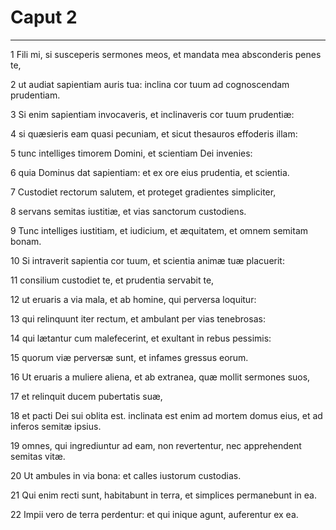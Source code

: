 # Caput 2

***

1 Fili mi, si susceperis sermones meos, et mandata mea absconderis penes te,

2 ut audiat sapientiam auris tua: inclina cor tuum ad cognoscendam prudentiam.

3 Si enim sapientiam invocaveris, et inclinaveris cor tuum prudentiæ:

4 si quæsieris eam quasi pecuniam, et sicut thesauros effoderis illam:

5 tunc intelliges timorem Domini, et scientiam Dei invenies:

6 quia Dominus dat sapientiam: et ex ore eius prudentia, et scientia.

7 Custodiet rectorum salutem, et proteget gradientes simpliciter,

8 servans semitas iustitiæ, et vias sanctorum custodiens.

9 Tunc intelliges iustitiam, et iudicium, et æquitatem, et omnem semitam bonam.

10 Si intraverit sapientia cor tuum, et scientia animæ tuæ placuerit:

11 consilium custodiet te, et prudentia servabit te,

12 ut eruaris a via mala, et ab homine, qui perversa loquitur:

13 qui relinquunt iter rectum, et ambulant per vias tenebrosas:

14 qui lætantur cum malefecerint, et exultant in rebus pessimis:

15 quorum viæ perversæ sunt, et infames gressus eorum.

16 Ut eruaris a muliere aliena, et ab extranea, quæ mollit sermones suos,

17 et relinquit ducem pubertatis suæ,

18 et pacti Dei sui oblita est. inclinata est enim ad mortem domus eius, et ad inferos semitæ ipsius.

19 omnes, qui ingrediuntur ad eam, non revertentur, nec apprehendent semitas vitæ.

20 Ut ambules in via bona: et calles iustorum custodias.

21 Qui enim recti sunt, habitabunt in terra, et simplices permanebunt in ea.

22 Impii vero de terra perdentur: et qui inique agunt, auferentur ex ea.

